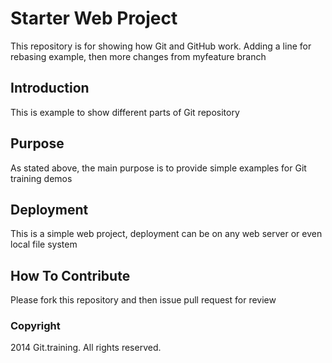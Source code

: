 # Starter Web Project

This repository is for showing how Git and GitHub work.  Adding a line for rebasing example, then more changes from myfeature branch

## Introduction

This is example to show different parts of Git repository

## Purpose

As stated above, the main purpose is to provide simple examples for Git training demos

## Deployment

This is a simple web project, deployment can be on any web server or even local file system

## How To Contribute

Please fork this repository and then issue pull request for review

### Copyright
2014 Git.training. All rights reserved.